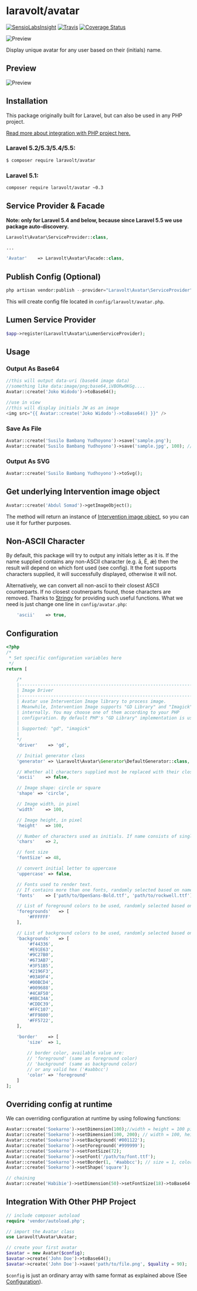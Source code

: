 # laravolt/avatar

[![SensioLabsInsight](https://insight.sensiolabs.com/projects/d8a4b0d9-8603-406d-85c9-e0f5fa8c5650/mini.png)](https://insight.sensiolabs.com/projects/d8a4b0d9-8603-406d-85c9-e0f5fa8c5650)
[![Travis](https://img.shields.io/travis/laravolt/avatar.svg)](https://travis-ci.org/laravolt/avatar)
[![Coverage Status](https://coveralls.io/repos/github/laravolt/avatar/badge.svg?branch=master)](https://coveralls.io/github/laravolt/avatar?branch=master)

![Preview](https://user-images.githubusercontent.com/149716/29503524-840ccd0c-8662-11e7-92f9-9ec3ed8a24af.png)

Display unique avatar for any user based on their (initials) name.

## Preview
![Preview](https://cloud.githubusercontent.com/assets/149716/26735022/6dbd77e2-47ea-11e7-8a05-7772465309c5.png)

## Installation
This package originally built for Laravel, but can also be used in any PHP project.

[Read more about integration with PHP project here.](#integration-with-other-php-project)

### Laravel 5.2/5.3/5.4/5.5:
``` bash
$ composer require laravolt/avatar
```

### Laravel 5.1:
``` bash
composer require laravolt/avatar ~0.3
```

## Service Provider & Facade
**Note: only for Laravel 5.4 and below, because since Laravel 5.5 we use package auto-discovery.**

``` php
Laravolt\Avatar\ServiceProvider::class,

...

'Avatar'    => Laravolt\Avatar\Facade::class,
```
## Publish Config (Optional)
``` php
php artisan vendor:publish --provider="Laravolt\Avatar\ServiceProvider"
```
This will create config file located in `config/laravolt/avatar.php`.

## Lumen Service Provider

```php
$app->register(Laravolt\Avatar\LumenServiceProvider);
```

## Usage

### Output As Base64
```php
//this will output data-uri (base64 image data)
//something like data:image/png;base64,iVBORw0KGg....
Avatar::create('Joko Widodo')->toBase64();

//use in view
//this will display initials JW as an image
<img src="{{ Avatar::create('Joko Widodo')->toBase64() }}" />
```

### Save As File
```php
Avatar::create('Susilo Bambang Yudhoyono')->save('sample.png');
Avatar::create('Susilo Bambang Yudhoyono')->save('sample.jpg', 100); // quality = 100
```

### Output As SVG
```php
Avatar::create('Susilo Bambang Yudhoyono')->toSvg();
```

## Get underlying Intervention image object
```php
Avatar::create('Abdul Somad')->getImageObject();
```
The method will return an instance of [Intervention image object](https://image.intervention.io/), so you can use it for further purposes.

## Non-ASCII Character
By default, this package will try to output any initials letter as it is. If the name supplied contains any non-ASCII character (e.g. ā, Ě, ǽ) then the result will depend on which font used (see config). It the font supports characters supplied, it will successfully displayed, otherwise it will not.

Alternatively, we can convert all non-ascii to their closest ASCII counterparts. If no closest coutnerparts found, those characters are removed. Thanks to [Stringy](https://github.com/danielstjules/Stringy) for providing such useful functions. What we need is just change one line in `config/avatar.php`:

``` php
    'ascii'    => true,
```

## Configuration
``` php
<?php
/*
 * Set specific configuration variables here
 */
return [

    /*
    |--------------------------------------------------------------------------
    | Image Driver
    |--------------------------------------------------------------------------
    | Avatar use Intervention Image library to process image.
    | Meanwhile, Intervention Image supports "GD Library" and "Imagick" to process images
    | internally. You may choose one of them according to your PHP
    | configuration. By default PHP's "GD Library" implementation is used.
    |
    | Supported: "gd", "imagick"
    |
    */
    'driver'    => 'gd',

    // Initial generator class
    'generator' => \Laravolt\Avatar\Generator\DefaultGenerator::class,

    // Whether all characters supplied must be replaced with their closest ASCII counterparts
    'ascii'    => false,

    // Image shape: circle or square
    'shape' => 'circle',

    // Image width, in pixel
    'width'    => 100,

    // Image height, in pixel
    'height'   => 100,

    // Number of characters used as initials. If name consists of single word, the first N character will be used
    'chars'    => 2,

    // font size
    'fontSize' => 48,

    // convert initial letter to uppercase
    'uppercase' => false,

    // Fonts used to render text.
    // If contains more than one fonts, randomly selected based on name supplied
    'fonts'    => ['path/to/OpenSans-Bold.ttf', 'path/to/rockwell.ttf'],

    // List of foreground colors to be used, randomly selected based on name supplied
    'foregrounds'   => [
        '#FFFFFF'
    ],

    // List of background colors to be used, randomly selected based on name supplied
    'backgrounds'   => [
        '#f44336',
        '#E91E63',
        '#9C27B0',
        '#673AB7',
        '#3F51B5',
        '#2196F3',
        '#03A9F4',
        '#00BCD4',
        '#009688',
        '#4CAF50',
        '#8BC34A',
        '#CDDC39',
        '#FFC107',
        '#FF9800',
        '#FF5722',
    ],

    'border'    => [
        'size'  => 1,
        
        // border color, available value are:
        // 'foreground' (same as foreground color)
        // 'background' (same as background color)
        // or any valid hex ('#aabbcc')
        'color' => 'foreground'
    ]
];

```

## Overriding config at runtime
We can overriding configuration at runtime by using following functions:

``` php
Avatar::create('Soekarno')->setDimension(100);//width = height = 100 pixel
Avatar::create('Soekarno')->setDimension(100, 200); // width = 100, height = 200
Avatar::create('Soekarno')->setBackground('#001122');
Avatar::create('Soekarno')->setForeground('#999999');
Avatar::create('Soekarno')->setFontSize(72);
Avatar::create('Soekarno')->setFont('/path/to/font.ttf');
Avatar::create('Soekarno')->setBorder(1, '#aabbcc'); // size = 1, color = #aabbcc
Avatar::create('Soekarno')->setShape('square');

// chaining
Avatar::create('Habibie')->setDimension(50)->setFontSize(18)->toBase64();

``` 

## Integration With Other PHP Project
```php
// include composer autoload
require 'vendor/autoload.php';

// import the Avatar class
use Laravolt\Avatar\Avatar;

// create your first avatar
$avatar = new Avatar($config);
$avatar->create('John Doe')->toBase64();
$avatar->create('John Doe')->save('path/to/file.png', $quality = 90);
```
`$config` is just an ordinary array with same format as explained above (See [Configuration](#configuration)).

